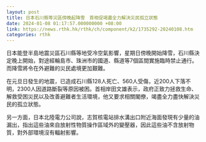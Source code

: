 ```yaml
---
layout: post
title: 日本石川縣等災區傍晚起降雪　首相促竭盡全力解決災民孤立狀態
date: 2024-01-08 01:17:57.000000000 +08:00
link: https://news.rthk.hk/rthk/ch/component/k2/1735292-20240108.htm
categories: rthk
---
```


日本能登半島地震災區石川縣等地受冷空氣影響，星期日傍晚開始降雪，石川縣決定晚上開始，對途經輪島市、珠洲市的國道、縣道等7個區間實施臨時禁止通行。而降雪將令在外避難的災民處境更加艱難。

在元旦日發生的地震，已造成石川縣128人死亡、560人受傷，近200人下落不明，2300人因道路斷裂等原因被困。首相岸田文雄表示，政府正致力拯救生命、解救受困災民以及改善避難者生活環境，他又要求相關閣僚，竭盡全力盡快解決災民的孤立狀態。

另一方面，日本北陸電力公司說，志賀核電站排水溝出口附近海面發現有少量的油漏出，指出這些油來自放射性物質操作區域外的變壓器，因此這些油不含放射物質，對外部環境沒有輻射影響。
